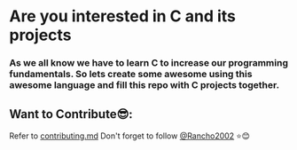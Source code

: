 # Are you interested in C and its projects

### As we all know we have to learn C to increase our programming fundamentals. So lets create some awesome using this awesome language and fill this repo with C projects together.

## Want to Contribute😎:
Refer to <a href="CONTRIBUTING.md">contributing.md</a>
Don't forget to follow [@Rancho2002](https://www.github.com/rancho2002) ⭐😊


